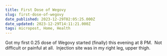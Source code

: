 ```yaml
---
title: First Dose of Wegovy
slug: first-dose-of-wegovy
date_published: 2023-12-29T02:05:25.000Z
date_updated: 2023-12-29T14:11:21.000Z
tags: micropost, Home, Health
---
```


Got my first 0.25 dose of Wegovy started (finally) this evening at 8 PM.  Not difficult or painful at all.  Injection site was in my right leg, upper thigh.
